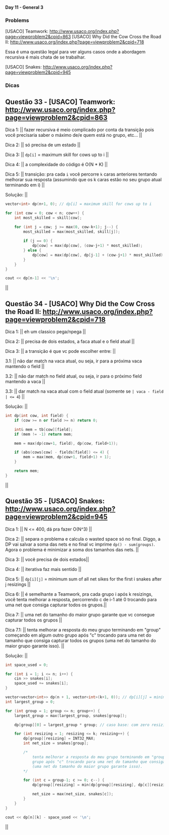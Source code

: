 **Day 11 - General 3**

### Problems
[USACO] Teamwork: http://www.usaco.org/index.php?page=viewproblem2&cpid=863
[USACO] Why Did the Cow Cross the Road II: http://www.usaco.org/index.php?page=viewproblem2&cpid=718

Essa é uma questão legal para ver alguns casos onde a abordagem recursiva é mais chata de se trabalhar.

[USACO] Snakes: http://www.usaco.org/index.php?page=viewproblem2&cpid=945

### Dicas
## Questão 33 - [USACO] Teamwork: http://www.usaco.org/index.php?page=viewproblem2&cpid=863

Dica 1: || fazer recursiva é meio complicado por conta da transição pois você precisaria saber o máximo de/e quem está no grupo, etc... ||

Dica 2: || só precisa de um estado ||

Dica 3: || `dp[i]` = maximum skill for cows up to i ||

Dica 4: || a complexidade do código é O(N * K) ||

Dica 5: || transição: pra cada `i` você percorre `k` caras anteriores tentando melhorar sua resposta (assumindo que os k caras estão no seu grupo atual terminando em i) ||

Solução:
||
```c++
vector<int> dp(n+1, 0); // dp[i] = maximum skill for cows up to i

for (int cow = 0; cow < n; cow++) {
    int most_skilled = skill[cow];

    for (int j = cow; j >= max(0, cow-k+1); j--) {
        most_skilled = max(most_skilled, skill[j]);
        
        if (j == 0) {
            dp[cow] = max(dp[cow], (cow-j+1) * most_skilled);
        } else {
            dp[cow] = max(dp[cow], dp[j-1] + (cow-j+1) * most_skilled);
        }
    }
}

cout << dp[n-1] << '\n';
```
||

## Questão 34 - [USACO] Why Did the Cow Cross the Road II: http://www.usaco.org/index.php?page=viewproblem2&cpid=718

Dica 1: || eh um classico pega/npega ||

Dica 2: || precisa de dois estados, a faca atual e o field atual ||

Dica 3: || a transição é que vc pode escolher entre: ||

3.1: || não dar match na vaca atual, ou seja, ir para a próxima vaca mantendo o field ||

3.2: || não dar match no field atual, ou seja, ir para o próximo field mantendo a vaca ||

3.3: || dar match na vaca atual com o field atual (somente se `| vaca - field | <= 4`) ||

Solução:
||
```c++
int dp(int cow, int field) {
    if (cow >= n or field >= n) return 0;

    int& mem = tb[cow][field];
    if (mem != -1) return mem;

    mem = max(dp(cow+1, field), dp(cow, field+1));

    if (abs(cows[cow] - fields[field]) <= 4) {
        mem = max(mem, dp(cow+1, field+1) + 1);
    }

    return mem;
}
```
||
## Questão 35 - [USACO] Snakes: http://www.usaco.org/index.php?page=viewproblem2&cpid=945

Dica 1: || N <= 400, dá pra fazer O(N^3) ||

Dica 2: || separa o problema e calcula o wasted space só no final. Diggo, a DP vai salvar a soma das nets e no final vc imprime `dp() - sum(groups)`. Agora o problema é minimizar a soma dos tamanhos das nets.  ||

Dica 3: || você precisa de dois estados||

Dica 4: || iterativa faz mais sentido ||

Dica 5: || `dp[i][j]` = minimum sum of all net sikes for the first i snakes after j resizings ||

Dica 6: || é semelhante a Teamwork, pra cada grupo i após k resizings, você tenta melhorar a resposta, percorrendo c de i-1 até 0 trocando para uma net que consiga capturar todos os grupos.||

Dica 7: || uma net do tamanho do maior grupo garante que vc consegue capturar todos os grupos ||

Dica 7.1: || tenta melhorar a resposta do meu grupo terminando em "group" começando em algum outro grupo após "c" trocando para uma net do tamanho que consiga capturar todos os grupos  (uma net do tamanho do maior grupo garante isso). ||

Solução: || 
```c++
int space_used = 0;

for (int i = 1; i <= n; i++) {
    cin >> snakes[i];
    space_used += snakes[i];
}

vector<vector<int>> dp(n + 1, vector<int>(k+1, 0)); // dp[i][j] = minimum sum of all net sikes for the first i snakes after j resizings
int largest_group = 0;

for (int group = 1; group <= n; group++) {
    largest_group = max(largest_group, snakes[group]);

    dp[group][0] = largest_group * group; // caso base: com zero resizings, ela vai pegar todo o intervalo com uma net do tamanho do maior greupo

    for (int resizing = 1; resizing <= k; resizing++) {
        dp[group][resizing] = INT32_MAX;
        int net_size = snakes[group];

        /*
            tenta melhorar a resposta do meu grupo terminando em "group" começando em algum outro
            grupo após "c" trocando para uma net do tamanho que consiga capturar todos os grupos
            (uma net do tamanho do maior grupo garante isso).
        */

        for (int c = group-1; c >= 0; c--) {
            dp[group][resizing] = min(dp[group][resizing], dp[c][resizing-1] + net_size * (group - c));

            net_size = max(net_size, snakes[c]);
        }
    }
}

cout << dp[n][k] - space_used << '\n';
```
||
